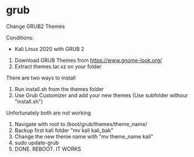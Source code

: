 # grub
Change GRUB2 Themes

Conditions:
- Kali Linux 2020 with GRUB 2

1) Download GRUB Themes from https://www.gnome-look.org/
2) Extract themes.tar.xz on your folder

There are two ways to install
1) Run install.sh from the themes folder
2) Use Grub Customizer and add your new themes (Use subfolder withour "install.sh")

Unfortunately both are not working
1) Navigate with root to /boot/grub/themes/theme_name/
2) Backup first kali folder "mv kali kali_bak"
3) Change the new theme name with "mv theme_name kali"
4) sudo update-grub
5) DONE. REBOOT. IT WORKS
